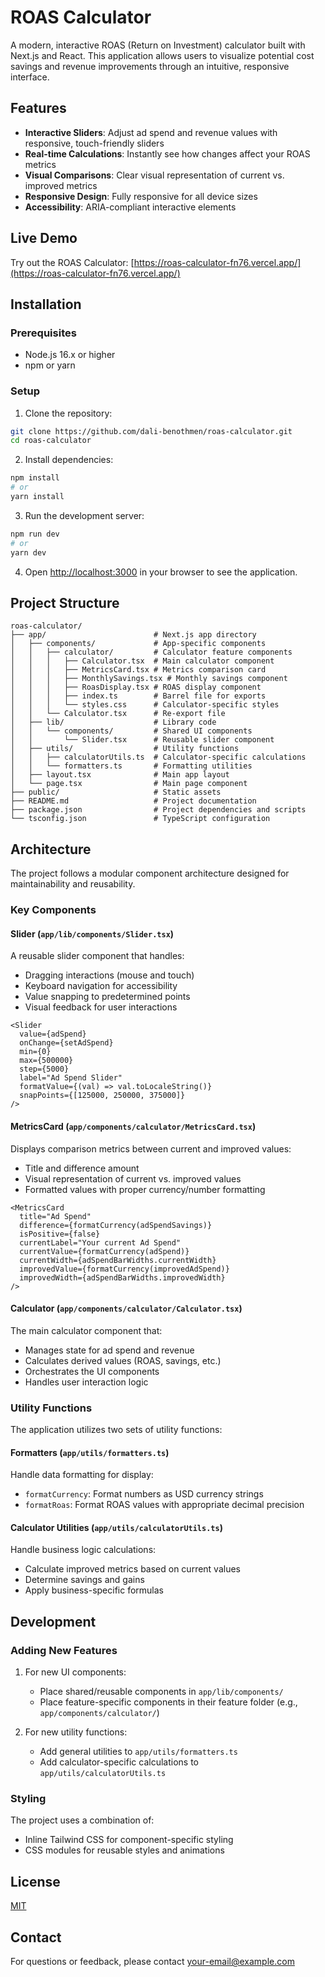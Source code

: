 # ROAS Calculator

A modern, interactive ROAS (Return on Investment) calculator built with Next.js and React. This application allows users to visualize potential cost savings and revenue improvements through an intuitive, responsive interface.

## Features

- **Interactive Sliders**: Adjust ad spend and revenue values with responsive, touch-friendly sliders
- **Real-time Calculations**: Instantly see how changes affect your ROAS metrics
- **Visual Comparisons**: Clear visual representation of current vs. improved metrics
- **Responsive Design**: Fully responsive for all device sizes
- **Accessibility**: ARIA-compliant interactive elements

## Live Demo

Try out the ROAS Calculator: [https://roas-calculator-fn76.vercel.app/](https://roas-calculator-fn76.vercel.app/)

## Installation

### Prerequisites

- Node.js 16.x or higher
- npm or yarn

### Setup

1. Clone the repository:

```bash
git clone https://github.com/dali-benothmen/roas-calculator.git
cd roas-calculator
```

2. Install dependencies:

```bash
npm install
# or
yarn install
```

3. Run the development server:

```bash
npm run dev
# or
yarn dev
```

4. Open [http://localhost:3000](http://localhost:3000) in your browser to see the application.

## Project Structure

```
roas-calculator/
├── app/                        # Next.js app directory
│   ├── components/             # App-specific components
│   │   ├── calculator/         # Calculator feature components
│   │   │   ├── Calculator.tsx  # Main calculator component
│   │   │   ├── MetricsCard.tsx # Metrics comparison card
│   │   │   ├── MonthlySavings.tsx # Monthly savings component
│   │   │   ├── RoasDisplay.tsx # ROAS display component
│   │   │   ├── index.ts        # Barrel file for exports
│   │   │   └── styles.css      # Calculator-specific styles
│   │   └── Calculator.tsx      # Re-export file
│   ├── lib/                    # Library code
│   │   └── components/         # Shared UI components
│   │       └── Slider.tsx      # Reusable slider component
│   ├── utils/                  # Utility functions
│   │   ├── calculatorUtils.ts  # Calculator-specific calculations
│   │   └── formatters.ts       # Formatting utilities
│   ├── layout.tsx              # Main app layout
│   └── page.tsx                # Main page component
├── public/                     # Static assets
├── README.md                   # Project documentation
├── package.json                # Project dependencies and scripts
└── tsconfig.json               # TypeScript configuration
```

## Architecture

The project follows a modular component architecture designed for maintainability and reusability.

### Key Components

#### Slider (`app/lib/components/Slider.tsx`)

A reusable slider component that handles:

- Dragging interactions (mouse and touch)
- Keyboard navigation for accessibility
- Value snapping to predetermined points
- Visual feedback for user interactions

```tsx
<Slider
  value={adSpend}
  onChange={setAdSpend}
  min={0}
  max={500000}
  step={5000}
  label="Ad Spend Slider"
  formatValue={(val) => val.toLocaleString()}
  snapPoints={[125000, 250000, 375000]}
/>
```

#### MetricsCard (`app/components/calculator/MetricsCard.tsx`)

Displays comparison metrics between current and improved values:

- Title and difference amount
- Visual representation of current vs. improved values
- Formatted values with proper currency/number formatting

```tsx
<MetricsCard
  title="Ad Spend"
  difference={formatCurrency(adSpendSavings)}
  isPositive={false}
  currentLabel="Your current Ad Spend"
  currentValue={formatCurrency(adSpend)}
  currentWidth={adSpendBarWidths.currentWidth}
  improvedValue={formatCurrency(improvedAdSpend)}
  improvedWidth={adSpendBarWidths.improvedWidth}
/>
```

#### Calculator (`app/components/calculator/Calculator.tsx`)

The main calculator component that:

- Manages state for ad spend and revenue
- Calculates derived values (ROAS, savings, etc.)
- Orchestrates the UI components
- Handles user interaction logic

### Utility Functions

The application utilizes two sets of utility functions:

#### Formatters (`app/utils/formatters.ts`)

Handle data formatting for display:

- `formatCurrency`: Format numbers as USD currency strings
- `formatRoas`: Format ROAS values with appropriate decimal precision

#### Calculator Utilities (`app/utils/calculatorUtils.ts`)

Handle business logic calculations:

- Calculate improved metrics based on current values
- Determine savings and gains
- Apply business-specific formulas

## Development

### Adding New Features

1. For new UI components:

   - Place shared/reusable components in `app/lib/components/`
   - Place feature-specific components in their feature folder (e.g., `app/components/calculator/`)

2. For new utility functions:
   - Add general utilities to `app/utils/formatters.ts`
   - Add calculator-specific calculations to `app/utils/calculatorUtils.ts`

### Styling

The project uses a combination of:

- Inline Tailwind CSS for component-specific styling
- CSS modules for reusable styles and animations

## License

[MIT](LICENSE)

## Contact

For questions or feedback, please contact [your-email@example.com](mailto:your-email@example.com)
